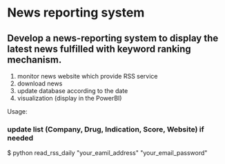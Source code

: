 # News reporting system
## Develop a news-reporting system to display the latest news fulfilled with keyword ranking mechanism. 

1. monitor news website which provide RSS service
2. download news
3. update database according to the date
4. visualization (display in the PowerBI)

Usage:

### update list (Company, Drug, Indication, Score, Website) if needed ###

$ python read_rss_daily "your_eamil_address" "your_email_password"
